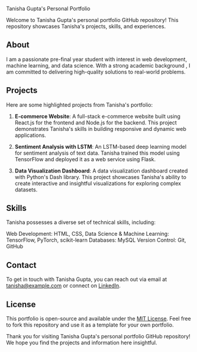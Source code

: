 Tanisha Gupta's Personal Portfolio

Welcome to Tanisha Gupta's personal portfolio GitHub repository! This repository showcases Tanisha's projects, skills, and experiences. 

## About

I am a passionate pre-final year student with interest in web development, machine learning, and data science. With a strong academic background , I am committed to delivering high-quality solutions to real-world problems.

## Projects

Here are some highlighted projects from Tanisha's portfolio:

1. **E-commerce Website**: A full-stack e-commerce website built using React.js for the frontend and Node.js for the backend. This project demonstrates Tanisha's skills in building responsive and dynamic web applications.

2. **Sentiment Analysis with LSTM**: An LSTM-based deep learning model for sentiment analysis of text data. Tanisha trained this model using TensorFlow and deployed it as a web service using Flask. 

3. **Data Visualization Dashboard**: A data visualization dashboard created with Python's Dash library. This project showcases Tanisha's ability to create interactive and insightful visualizations for exploring complex datasets.

## Skills

Tanisha possesses a diverse set of technical skills, including:

Web Development: HTML, CSS, 
Data Science & Machine Learning: TensorFlow, PyTorch, scikit-learn
Databases: MySQL
Version Control: Git, GitHub

## Contact

To get in touch with Tanisha Gupta, you can reach out via email at tanisha@example.com or connect on [LinkedIn](https://www.linkedin.com/in/tanisha-gupta).

## License

This portfolio is open-source and available under the [MIT License](LICENSE). Feel free to fork this repository and use it as a template for your own portfolio.

Thank you for visiting Tanisha Gupta's personal portfolio GitHub repository! We hope you find the projects and information here insightful.
